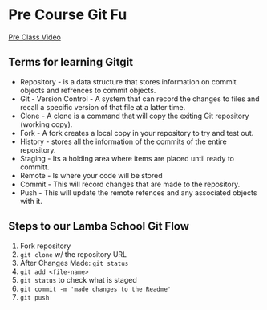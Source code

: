 # Pre Course Git Fu
[Pre Class Video](https://youtu.be/ZihgMcrHOF4)
## Terms for learning Gitgit
 * Repository - is a data structure that stores information on commit objects and refrences to commit objects.
 * Git - Version Control -  A system that can record the changes to files and recall a specific version of that file at a latter time.
 * Clone - A clone is a command that will copy the exiting Git repository (working copy).
 * Fork - A fork creates a local copy in your repository to try and test out.
 * History - stores all the information of the commits of the entire repository.
 * Staging - Its a holding area where items are placed until ready to committ.
 * Remote - Is where your code will be stored
 * Commit - This will record changes that are made to the repository.
 * Push - This will update the remote refences and any associated objects with it. 

## Steps to our Lamba School Git Flow
1. Fork repository
2. `git clone` w/ the repository URL 
3. After Changes Made: `git status`
4. `git add <file-name>` 
5. `git status` to check what is staged
6. `git commit -m 'made changes to the Readme'`
7. `git push`
